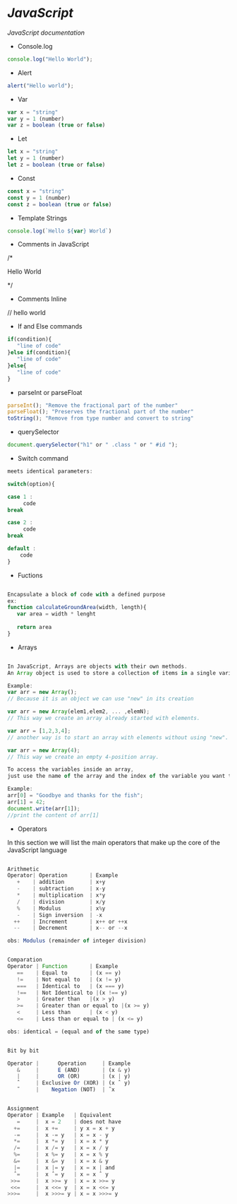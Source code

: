 # _JavaScript_
_JavaScript documentation_

* Console.log
~~~javascript
console.log("Hello World");
~~~

* Alert
~~~javascript
alert("Hello world");
~~~

* Var 
~~~javascript
var x = "string"
var y = 1 (number)
var z = boolean (true or false)
~~~

* Let
~~~javascript
let x = "string"
let y = 1 (number)
let z = boolean (true or false)
~~~

* Const
~~~javascript
const x = "string"
const y = 1 (number)
const z = boolean (true or false)
~~~

* Template Strings
~~~javascript
console.log(`Hello ${var} World`)
~~~

* Comments in JavaScript

/*

 Hello World
 
*/ 

* Comments Inline

// hello world

* If and Else commands
~~~javascript
if(condition){
   "line of code"
}else if(condition){
   "line of code"
}else{
   "line of code"
}
~~~

* parseInt or parseFloat
~~~javascript
parseInt(); "Remove the fractional part of the number"
parseFloat(); "Preserves the fractional part of the number"
toString(); "Remove from type number and convert to string"
~~~

* querySelector
~~~javascript
document.querySelector("h1" or " .class " or " #id ");
~~~

* Switch command
~~~javascript
meets identical parameters:

switch(option){

case 1 :
     code
break

case 2 :
     code
break

default :
    code
}
~~~

* Fuctions 
~~~javascript

Encapsulate a block of code with a defined purpose
ex:
function calculateGroundArea(width, length){
   var area = width * lenght
   
   return area
}

~~~

* Arrays
~~~javascript

In JavaScript, Arrays are objects with their own methods.
An Array object is used to store a collection of items in a single variable.

Example:
var arr = new Array();
// Because it is an object we can use "new" in its creation

var arr = new Array(elem1,elem2, ... ,elemN);
// This way we create an array already started with elements.

var arr = [1,2,3,4];
// another way is to start an array with elements without using "new".

var arr = new Array(4);
// This way we create an empty 4-position array.

To access the variables inside an array, 
just use the name of the array and the index of the variable you want to access.

Example:
arr[0] = "Goodbye and thanks for the fish";
arr[1] = 42;
document.write(arr[1]);
//print the content of arr[1]

~~~

* Operators

In this section we will list the main operators that make up the core of the JavaScript language
~~~javascript

Arithmetic
Operator| Operation       | Example
   +    | addition        | x+y
   -    | subtraction     | x-y
   *    | multiplication  | x*y
   /    | division        | x/y
   %    | Modulus         | x%y
   -    | Sign inversion  | -x
  ++    | Increment       | x++ or ++x
  --    | Decrement       | x-- or --x

obs: Modulus (remainder of integer division)
~~~

~~~javascript

Comparation
Operator | Function       | Example
   ==    | Equal to       | (x == y)
   !=    | Not equal to   | (x != y)
   ===   | Identical to   | (x === y)
   !==   | Not Identical to |(x !== y)
   >     | Greater than   |(x > y)
   >=    | Greater than or equal to |(x >= y)
   <     | Less than      | (x < y)
   <=    | Less than or equal to | (x <= y)

obs: identical = (equal and of the same type)
~~~

~~~javascript

Bit by bit

Operator |      Operation     | Example
   &     |      E (AND)       | (x & y)
   |     |      OR (OR)       | (x | y)
   ˆ     | Exclusive Or (XOR) | (x ˆ y)
   ˜     |    Negation (NOT)  | ˜x

~~~

~~~javascript

Assignment
Operator | Example   | Equivalent
   =     |  x = 2    | does not have
  +=     |  x +=     | y x = x + y
  -=     |  x -= y   | x = x - y
  *=     |  x *= y   | x = x * y
  /=     |  x /= y   | x = x / y
  %=     |  x %= y   | x = x % y
  &=     |  x &= y   | x = x & y
  |=     |  x |= y   | x = x | and
  ˆ=     |  x ˆ= y   | x = x ˆ y
 >>=     |  x >>= y  | x = x >>= y
 <<=     |  x <<= y  | x = x <<= y
>>>=     |  x >>>= y | x = x >>>= y

~~~
